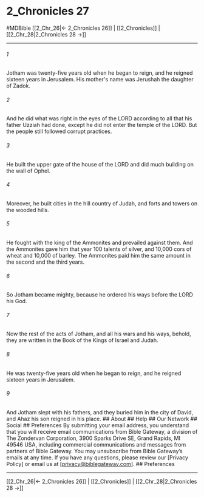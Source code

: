 # 2_Chronicles 27
#MDBible
[[2_Chr_26|← 2_Chronicles 26]] | [[2_Chronicles]] | [[2_Chr_28|2_Chronicles 28 →]]

***


###### 1 
Jotham was twenty-five years old when he began to reign, and he reigned sixteen years in Jerusalem. His mother's name was Jerushah the daughter of Zadok. 

###### 2 
And he did what was right in the eyes of the LORD according to all that his father Uzziah had done, except he did not enter the temple of the LORD. But the people still followed corrupt practices. 

###### 3 
He built the upper gate of the house of the LORD and did much building on the wall of Ophel. 

###### 4 
Moreover, he built cities in the hill country of Judah, and forts and towers on the wooded hills. 

###### 5 
He fought with the king of the Ammonites and prevailed against them. And the Ammonites gave him that year 100 talents of silver, and 10,000 cors of wheat and 10,000 of barley. The Ammonites paid him the same amount in the second and the third years. 

###### 6 
So Jotham became mighty, because he ordered his ways before the LORD his God. 

###### 7 
Now the rest of the acts of Jotham, and all his wars and his ways, behold, they are written in the Book of the Kings of Israel and Judah. 

###### 8 
He was twenty-five years old when he began to reign, and he reigned sixteen years in Jerusalem. 

###### 9 
And Jotham slept with his fathers, and they buried him in the city of David, and Ahaz his son reigned in his place. ## About ## Help ## Our Network ## Social ## Preferences By submitting your email address, you understand that you will receive email communications from Bible Gateway, a division of The Zondervan Corporation, 3900 Sparks Drive SE, Grand Rapids, MI 49546 USA, including commercial communications and messages from partners of Bible Gateway. You may unsubscribe from Bible Gateway&rsquo;s emails at any time. If you have any questions, please review our [Privacy Policy] or email us at [privacy@biblegateway.com]. ## Preferences

***

[[2_Chr_26|← 2_Chronicles 26]] | [[2_Chronicles]] | [[2_Chr_28|2_Chronicles 28 →]]
